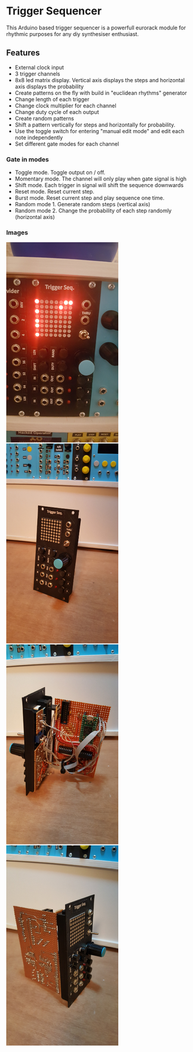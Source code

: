 # Trigger Sequencer

This Arduino based trigger sequencer is a powerfull eurorack module for rhythmic purposes for any diy synthesiser enthusiast.

## Features
- External clock input
- 3 trigger channels
- 8x8 led matrix display. Vertical axis displays the steps and horizontal axis displays the probability
- Create patterns on the fly with build in "euclidean rhythms" generator
- Change length of each trigger
- Change clock multiplier for each channel
- Change duty cycle of each output
- Create random patterns
- Shift a pattern vertically for steps and horizontally for probability.
- Use the toggle switch for entering "manual edit mode" and edit each note independently
- Set different gate modes for each channel

### Gate in modes
- Toggle mode. Toggle output on / off.
- Momentary mode. The channel will only play when gate signal is high
- Shift mode. Each trigger in signal will shift the sequence downwards
- Reset mode. Reset current step.
- Burst mode. Reset current step and play sequence one time.
- Random mode 1. Generate random steps (vertical axis)
- Random mode 2. Change the probability of each step randomly (horizontal axis)

### Images

<img src="https://raw.githubusercontent.com/PierreIsCoding/trigger_sequencer/main/images/20210208_215258.jpg" width="300" /> <img src="https://raw.githubusercontent.com/PierreIsCoding/trigger_sequencer/main/images/20210212_231106.jpg" width="300" /> <img src="https://raw.githubusercontent.com/PierreIsCoding/trigger_sequencer/main/images/20210212_231030.jpg" width="300" />
<img src="https://raw.githubusercontent.com/PierreIsCoding/trigger_sequencer/main/images/20210212_231038.jpg" width="300" />



